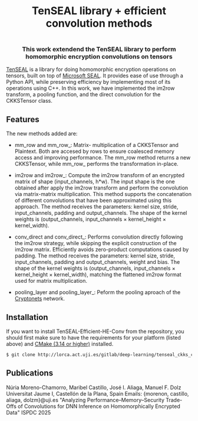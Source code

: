 
<h1 align="center">
  TenSEAL library + efficient convolution methods
  <br>
</h1>

<h3 align="center">
  <br>
  This work extendend the TenSEAL library to perform homomorphic encryption convolutions on tensors
  <br>
</h3>



[TenSEAL](https://github.com/OpenMined/TenSEAL) is a library for doing homomorphic encryption operations on tensors, built on top of [Microsoft SEAL](https://github.com/Microsoft/SEAL). It provides ease of use through a Python API, while preserving efficiency by implementing most of its operations using C++. 
In this work, we have implemented the im2row transform, a pooling function, and the direct convolution for the CKKSTensor class.

## Features

The new methods added are: 

- mm_row and mm_row_: Matrix- multiplication of a CKKSTensor and Plaintext. 
  Both are accesed by rows to ensure coalesced memory access and improving performance.
  The mm_row method returns a new CKKSTensor, while mm_row_ performs the transformation in-place.

- im2row and im2row_: Compute the im2row transform of an encrypted matrix of shape (input_channels, h*w). 
  The input shape is the one obtained after apply the im2row transform and perform the convolution via matrix-matrix multiplication.
  This method supports the concatenation of different convolutions that have been approximated using this approach. 
  The method receives the parameters: kernel size, stride, input_channels, padding and output_channels.
  The shape of the kernel weights is (output_channels, input_channels × kernel_height × kernel_width).

- conv_direct and conv_direct_: Performs convolution directly following the im2row strategy, while skipping the explicit construction of the im2row matrix. 
  Efficiently avoids zero-product computations caused by padding.
  The method receives the parameters: kernel size, stride, input_channels, padding and output_channels, weight and bias.
  The shape of the kernel weights is (output_channels, input_channels × kernel_height × kernel_width), matching the flattened im2row format used for matrix multiplication.

- pooling_layer and pooling_layer_: Peform the pooling aproach of the [Cryptonets](http://proceedings.mlr.press/v48/gilad-bachrach16.pdf) network.



## Installation


If you want to install TenSEAL-Efficient-HE-Conv from the repository, you should first make sure to have the requirements for your platform (listed above) and [CMake (3.14 or higher)](https://cmake.org/install/) installed.

```bash
$ git clone http://lorca.act.uji.es/gitlab/deep-learning/tenseal_ckks_convolution.git
```


## Publications

Núria Moreno-Chamorro, Maribel Castillo, José I. Aliaga, Manuel F. Dolz 
Universitat Jaume I, Castellón de la Plana, Spain
Emails: {morenon, castillo, aliaga, dolzm}@uji.es 
"Analyzing Performance–Memory–Security Trade-Offs of Convolutions for DNN Inference on Homomorphically Encrypted Data" 
ISPDC 2025




